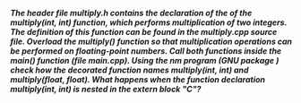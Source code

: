 ***The header file multiply.h contains the declaration of the of the multiply(int, int) function, which performs multiplication of two integers. The definition of this function can be found in the multiply.cpp source file. Overload the multiply() function so that multiplication operations can be performed on floating-point numbers. Call both functions inside the main() function (file main.cpp). Using the nm program (GNU package ) check how the decorated function names multiply(int, int) and multiply(float, float). What happens when the function declaration multiply(int, int) is nested in the extern block "C"?***